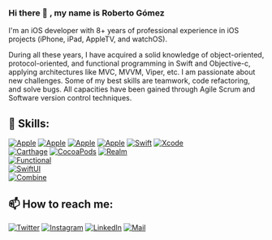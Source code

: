 ### Hi there 👋 , my name is Roberto Gómez
I'm an iOS developer with 8+ years of professional experience in iOS projects (iPhone, iPad, AppleTV, and watchOS). 

During all these years, I have acquired a solid knowledge of object-oriented, protocol-oriented, and functional programming in Swift and Objective-c, applying architectures like MVC, MVVM, Viper, etc. I am passionate about new challenges. Some of my best skills are teamwork, code refactoring, and solve bugs. All capacities have been gained through Agile Scrum and Software version control techniques.


## 📲 Skills:
[![Apple](https://img.shields.io/badge/iOS-999999?style=for-the-badge&logo=apple&logoColor=white)]()
[![Apple](https://img.shields.io/badge/tvOS-999999?style=for-the-badge&logo=apple&logoColor=white)]()
[![Apple](https://img.shields.io/badge/watchOS-999999?style=for-the-badge&logo=apple&logoColor=white)]()
[![Apple](https://img.shields.io/badge/macOS-999999?style=for-the-badge&logo=apple&logoColor=white)]()
[![Swift](https://img.shields.io/badge/Swift-FA7343?style=for-the-badge&logo=swift&logoColor=white)]()
[![Xcode](https://img.shields.io/badge/Xcode-007AFF?style=for-the-badge&logo=xcode&logoColor=F7F7F7)]()
<br>
[![Carthage](https://img.shields.io/badge/Carthage-007AFF?style=for-the-badge&logo=loop&logoColor=F7F7F7)]()
[![CocoaPods](https://img.shields.io/badge/CocoaPods-ff0011?style=for-the-badge&logo=cocoapods&logoColor=F7F7F7)]()
[![Realm](https://img.shields.io/badge/Realm-192036?style=for-the-badge&logo=realm&logoColor=F7F7F7)]()
<br>
[![Functional](https://img.shields.io/badge/Functional_Programming-🎯_Focused...-101010?style=for-the-badge&logo=swift&logoColor=white&labelColor=FA7343)]()<br>
[![SwiftUI](https://img.shields.io/badge/SwiftUI-📖_💡_🚀_Learning...-101010?style=for-the-badge&logo=swift&logoColor=white&labelColor=FA7343)]()<br>
[![Combine](https://img.shields.io/badge/Combine-📖_💡_🚀_Learning...-101010?style=for-the-badge&logo=swift&logoColor=white&labelColor=FA7343)]()

## 📫 How to reach me:
[![Twitter](https://img.shields.io/badge/@rgomezmu-1DA1F2?style=for-the-badge&logo=twitter&logoColor=white&labelColor=101010)](https://twitter.com/rgomezmu)
[![Instagram](https://img.shields.io/badge/@rgomezmu-E4405F?style=for-the-badge&logo=instagram&logoColor=white&labelColor=101010)](https://instagram.com/rgomezmu)
[![LinkedIn](https://img.shields.io/badge/Roberto_Gómez-0077B5?style=for-the-badge&logo=linkedin&logoColor=white&labelColor=101010)](https://www.linkedin.com/in/robertogomezm)
[![Mail](https://img.shields.io/badge/email-D14836?style=for-the-badge&logo=gmail&logoColor=white)](mailto:rob.gomez.mu@gmail.com)
